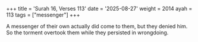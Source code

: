 +++
title = 'Surah 16, Verses 113'
date = '2025-08-27'
weight = 2014
ayah = 113
tags = ["messenger"]
+++

A messenger of their own actually did come to them, but they denied him. So the torment overtook them while they persisted in wrongdoing.